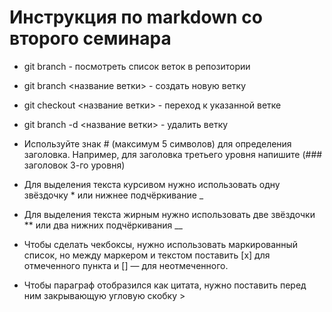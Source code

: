 # Инструкция по markdown со второго семинара

+ git branch - посмотреть список веток в репозитории
+ git branch <название ветки> - создать новую ветку
+ git checkout <название ветки> - переход к указанной ветке
+ git branch -d <название ветки> - удалить ветку


+ Используйте знак # (максимум 5 символов) для определения заголовка. Например, для заголовка третьего уровня напишите (### заголовок 3-го уровня)
+ Для выделения текста курсивом нужно использовать одну звёздочку * или нижнее подчёркивание _
+ Для выделения текста жирным нужно использовать две звёздочки ** или два нижних подчёркивания __
+ Чтобы сделать чекбоксы, нужно использовать маркированный список, но между маркером и текстом поставить [x] для отмеченного пункта и [] — для неотмеченного.
+ Чтобы параграф отобразился как цитата, нужно поставить перед ним закрывающую угловую скобку >